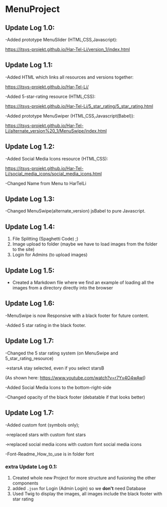 # MenuProject

## Update Log 1.0:

-Added prototype MenuSlider (HTML,CSS,Javascript):

https://itsys-projekt.github.io/Har-Tel-Li/version_1/index.html

## Update Log 1.1:

-Added HTML which links all resources and versions together:

https://itsys-projekt.github.io/Har-Tel-Li/


-Added 5-star-rating resource (HTML,CSS):

https://itsys-projekt.github.io/Har-Tel-Li/5_star_rating/5_star_rating.html


-Added prototype MenuSwiper (HTML,CSS,Javascript(Babel)):

https://itsys-projekt.github.io/Har-Tel-Li/alternate_version%20_1/MenuSwipe/index.html

## Update Log 1.2:

-Added Social Media Icons resource (HTML,CSS):

https://itsys-projekt.github.io/Har-Tel-Li/social_media_icons/social_media_icons.html

-Changed Name from Menu to HarTelLi

## Update Log 1.3:

-Changed MenuSwipe(alternate_version) jsBabel to pure Javascript.

## Update Log 1.4:

1. File Splitting (Spaghetti Code) ;)
2. Image upload to folder (maybe we have to load images from the folder to the site)
3. Login for Admins (to upload images)

## Update Log 1.5:

* Created a Markdown file where we find an example of loading all the images from a directory directly into the browser

## Update Log 1.6:

-MenuSwipe is now Responsive with a black footer for future content.

-Added 5 star rating in the black footer.

## Update Log 1.7:

-Changed the 5 star rating system (on MenuSwipe and 5_star_rating_resource)

->starsA stay selected, even if you select starsB

(As shown here: https://www.youtube.com/watch?v=r7Yv4O4wAwI)

-Added Social Media Icons to the bottom-right-side

-Changed opacity of the black footer (debatable if that looks better)

## Update Log 1.7:

-Added custom font (symbols only);

->replaced stars with custom font stars

->replaced social media icons with custom font social media icons

-Font-Readme_How_to_use is in folder font

### extra Update Log 0.1:

1. Created whole new Project for more structure and fusioning the other components
2. added ``.json`` for Login (Admin Login) so we **don't** need Database
3. Used Twig to display the images, all images include the black footer with star rating
